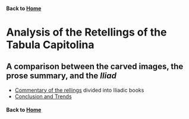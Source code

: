 
#### Back to [Home](https://brclar15.github.io/tabulaCapitolina/)

# Analysis of the Retellings of the Tabula Capitolina

## A comparison between the carved images, the prose summary, and the *Iliad*

- [Commentary of the rellings](analysis.md) divided into Iliadic books
- [Conclusion and Trends](trends.md)




#### Back to [Home](https://brclar15.github.io/tabulaCapitolina/)
